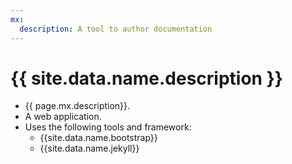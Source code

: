 ```yaml
---
mx:
  description: A tool to author documentation
---
```




# {{ site.data.name.description }}
- {{ page.mx.description}}.
- A web application.
- Uses the following tools and framework:
  - {{site.data.name.bootstrap}}
  - {{site.data.name.jekyll}}
